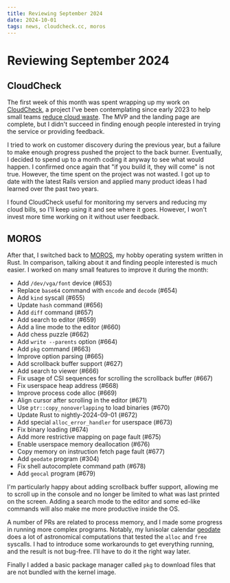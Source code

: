 ```yaml
---
title: Reviewing September 2024
date: 2024-10-01
tags: news, cloudcheck.cc, moros
---
```


# Reviewing September 2024

## CloudCheck

The first week of this month was spent wrapping up my work on
[CloudCheck][1], a project I've been contemplating since early 2023 to
help small teams [reduce cloud waste][2]. The MVP and the landing page
are complete, but I didn't succeed in finding enough people interested
in trying the service or providing feedback.

I tried to work on customer discovery during the previous year, but a
failure to make enough progress pushed the project to the back burner.
Eventually, I decided to spend up to a month coding it anyway to see
what would happen. I confirmed once again that "if you build it, they
will come" is not true. However, the time spent on the project was not
wasted. I got up to date with the latest Rails version and applied many
product ideas I had learned over the past two years.

I found CloudCheck useful for monitoring my servers and reducing my
cloud bills, so I'll keep using it and see where it goes. However, I
won't invest more time working on it without user feedback.

## MOROS

After that, I switched back to [MOROS][3], my hobby operating system
written in Rust. In comparison, talking about it and finding people
interested is much easier. I worked on many small features to improve
it during the month:

- Add `/dev/vga/font` device (#653)
- Replace `base64` command with `encode` and `decode` (#654)
- Add `kind` syscall (#655)
- Update `hash` command (#656)
- Add `diff` command (#657)
- Add search to editor (#659)
- Add a line mode to the editor (#660)
- Add chess puzzle (#662)
- Add `write --parents` option (#664)
- Add `pkg` command (#663)
- Improve option parsing (#665)
- Add scrollback buffer support (#627)
- Add search to viewer (#666)
- Fix usage of CSI sequences for scrolling the scrollback buffer (#667)
- Fix userspace heap address (#668)
- Improve process code alloc (#669)
- Align cursor after scrolling in the editor (#671)
- Use `ptr::copy_nonoverlapping` to load binaries (#670)
- Update Rust to nightly-2024-09-01 (#672)
- Add special `alloc_error_handler` for userspace (#673)
- Fix binary loading (#674)
- Add more restrictive mapping on page fault (#675)
- Enable userspace memory deallocation (#676)
- Copy memory on instruction fetch page fault (#677)
- Add `geodate` program (#304)
- Fix shell autocomplete command path (#678)
- Add `geocal` program (#679)

I'm particularly happy about adding scrollback buffer support, allowing
me to scroll up in the console and no longer be limited to what was
last printed on the screen. Adding a search mode to the editor and some
ed-like commands will also make me more productive inside the OS.

A number of PRs are related to process memory, and I made some progress
in running more complex programs. Notably, my lunisolar calendar
[geodate][4] does a lot of astronomical computations that tested the
`alloc` and `free` syscalls. I had to introduce some workarounds to get
everything running, and the result is not bug-free. I'll have to do it
the right way later.

Finally I added a basic package manager called `pkg` to download files that
are not bundled with the kernel image.

[1]: https://cloudcheck.cc
[2]: https://stop.wasting.cloud
[3]: http://moros.cc
[4]: http://geodate.org
